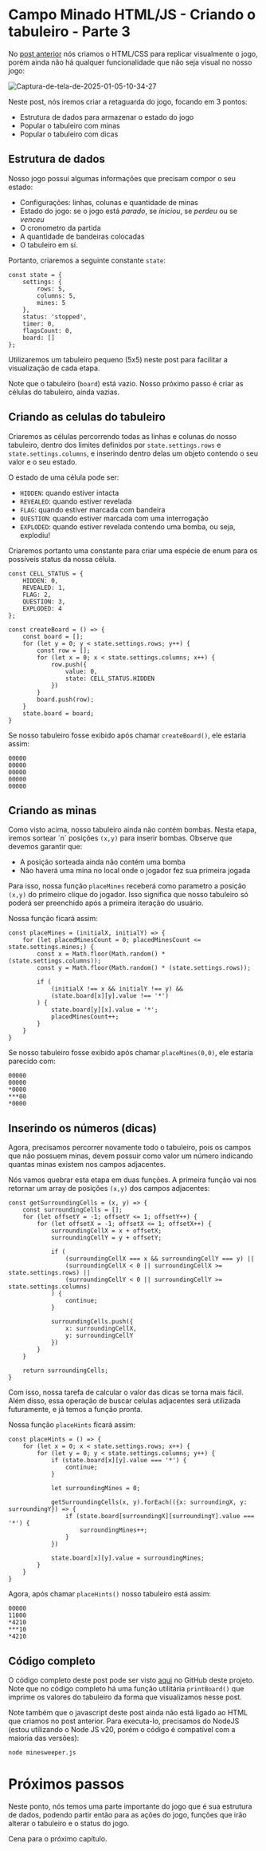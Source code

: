 # Campo Minado HTML/JS - Criando o tabuleiro - Parte 3

No [post anterior](https://www.tabnews.com.br/eliaseas/campo-minado-html-js-parte-2) nós criamos o HTML/CSS para replicar visualmente
o jogo, porém ainda não há qualquer funcionalidade que não seja visual no nosso jogo:

<img src="https://i.ibb.co/ZXBzRqz/Captura-de-tela-de-2025-01-05-10-34-27.png" alt="Captura-de-tela-de-2025-01-05-10-34-27" border="0">

Neste post, nós iremos criar a retaguarda do jogo, focando em 3 pontos:

* Estrutura de dados para armazenar o estado do jogo
* Popular o tabuleiro com minas
* Popular o tabuleiro com dicas

## Estrutura de dados

Nosso jogo possui algumas informações que precisam compor o seu estado:

* Configurações: linhas, colunas e quantidade de minas
* Estado do jogo: se o jogo está *parado*, se *iniciou*, se *perdeu* ou se *venceu*
* O cronometro da partida
* A quantidade de bandeiras colocadas
* O tabuleiro em sí.

Portanto, criaremos a seguinte constante `state`:

```
const state = {
    settings: {
        rows: 5,
        columns: 5,
        mines: 5
    },
    status: 'stopped',
    timer: 0,
    flagsCount: 0,
    board: []
};
```

Utilizaremos um tabuleiro pequeno (5x5) neste post para facilitar a visualização de cada etapa. 

Note que o tabuleiro (`board`) está vazio. Nosso próximo passo é criar as células do tabuleiro, ainda vazias.

## Criando as celulas do tabuleiro

Criaremos as células percorrendo todas as linhas e colunas do nosso tabuleiro,
dentro dos limites definidos por `state.settings.rows` e `state.settings.columns`,
e inserindo dentro delas um objeto contendo o seu valor e o seu estado.

O estado de uma célula pode ser:

* `HIDDEN`: quando estiver intacta
* `REVEALED`: quando estiver revelada
* `FLAG`: quando estiver marcada com bandeira
* `QUESTION`: quando estiver marcada com uma interrogação
* `EXPLODED`: quando estiver revelada contendo uma bomba, ou seja, explodiu!

Criaremos portanto uma constante para criar uma espécie de enum para os possíveis status da nossa célula.

```
const CELL_STATUS = {
    HIDDEN: 0,
    REVEALED: 1,
    FLAG: 2,
    QUESTION: 3,
    EXPLODED: 4
};

const createBoard = () => {
    const board = [];
    for (let y = 0; y < state.settings.rows; y++) {
        const row = [];
        for (let x = 0; x < state.settings.columns; x++) {
            row.push({
                value: 0,
                state: CELL_STATUS.HIDDEN
            })
        }
        board.push(row);
    }
    state.board = board;
}
```

Se nosso tabuleiro fosse exibido após chamar `createBoard()`, ele estaria assim:

```
00000
00000
00000
00000
00000
```

## Criando as minas

Como visto acima, nosso tabuleiro ainda não contém bombas. Nesta etapa, iremos sortear ´n´ posições `(x,y)` para inserir
bombas. Observe que devemos garantir que:

* A posição sorteada ainda não contém uma bomba
* Não haverá uma mina no local onde o jogador fez sua primeira jogada

Para isso, nossa função `placeMines` receberá como parametro a posição `(x,y)` do primeiro clique do jogador.
Isso significa que nosso tabuleiro só poderá ser preenchido após a primeira iteração do usuário.

Nossa função ficará assim:

```
const placeMines = (initialX, initialY) => {
    for (let placedMinesCount = 0; placedMinesCount <= state.settings.mines;) {
        const x = Math.floor(Math.random() * (state.settings.columns));
        const y = Math.floor(Math.random() * (state.settings.rows));

        if (
            (initialX !== x && initialY !== y) &&
            (state.board[x][y].value !== '*')
        ) {
            state.board[y][x].value = '*';
            placedMinesCount++;
        }
    }
}
```

Se nosso tabuleiro fosse exibido após chamar `placeMines(0,0)`, ele estaria parecido com:

```
00000
00000
*0000
***00
*0000
```

## Inserindo os números (dicas)

Agora, precisamos percorrer novamente todo o tabuleiro, pois os campos que não possuem minas, devem possuir como
valor um número indicando quantas minas existem nos campos adjacentes.

Nós vamos quebrar esta etapa em duas funções. A primeira função vai nos retornar um array de posições `(x,y)` dos
campos adjacentes:

```
const getSurroundingCells = (x, y) => {
    const surroundingCells = [];
    for (let offsetY = -1; offsetY <= 1; offsetY++) {
        for (let offsetX = -1; offsetX <= 1; offsetX++) {
            surroundingCellX = x + offsetX;
            surroundingCellY = y + offsetY;

            if (
                (surroundingCellX === x && surroundingCellY === y) ||
                (surroundingCellX < 0 || surroundingCellX >= state.settings.rows) ||
                (surroundingCellY < 0 || surroundingCellY >= state.settings.columns)
            ) {
                continue;
            }

            surroundingCells.push({
                x: surroundingCellX,
                y: surroundingCellY
            })
        }
    }

    return surroundingCells;
}
```

Com isso, nossa tarefa de calcular o valor das dicas se torna mais fácil. Além disso, essa operação de buscar celulas adjacentes
será utilizada futuramente, e já temos a função pronta.

Nossa função `placeHints` ficará assim:

```
const placeHints = () => {
    for (let x = 0; x < state.settings.rows; x++) {
        for (let y = 0; y < state.settings.columns; y++) {
            if (state.board[x][y].value === '*') {
                continue;
            }

            let surroundingMines = 0;

            getSurroundingCells(x, y).forEach(({x: surroundingX, y: surroundingY}) => {
                if (state.board[surroundingX][surroundingY].value === '*') {
                    surroundingMines++;
                }
            })

            state.board[x][y].value = surroundingMines;
        }
    }
}
```

Agora, após chamar `placeHints()` nosso tabuleiro está assim:

```
00000
11000
*4210
***10
*4210
```

## Código completo

O código completo deste post pode ser visto [aqui](https://github.com/iget-esoares/campo-minado/blob/fe337e3babb5cc67d42bd7c07b642a10e45e1a3b/minesweeper.js) no GitHub deste projeto.
Note que no código completo há uma função utilitária `printBoard()` que imprime
os valores do tabuleiro da forma que visualizamos nesse post.

Note também que o javascript deste post ainda não está ligado ao HTML que criamos no post anterior.
Para executa-lo, precisamos do NodeJS (estou utilizando o Node JS v20, porém o código é compatível com a maioria das versões):

    node minesweeper.js

# Próximos passos

Neste ponto, nós temos uma parte importante do jogo que é sua estrutura de dados,
podendo partir então para as ações do jogo, funções que irão
alterar o tabuleiro e o status do jogo.

Cena para o próximo capítulo.